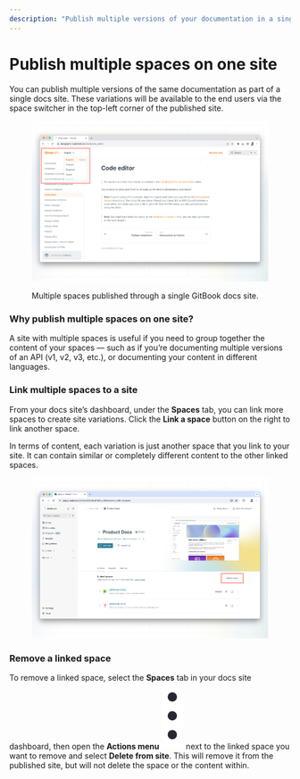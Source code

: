 ```yaml
---
description: "Publish multiple versions of your documentation in a single site —\_ideal for language localization, product versions, and more."
---
```


# Publish multiple spaces on one site

You can publish multiple versions of the same documentation as part of a single docs site. These variations will be available to the end users via the space switcher in the top-left corner of the published site.

<figure><img src="../.gitbook/assets/variants.png" alt=""><figcaption><p>Multiple spaces published through a single GitBook docs site.</p></figcaption></figure>

### Why publish multiple spaces on one site?

A site with multiple spaces is useful if you need to group together the content of your spaces — such as if you’re documenting multiple versions of an API (v1, v2, v3, etc.), or documenting your content in different languages.

### Link multiple spaces to a site

From your docs site’s dashboard, under the **Spaces** tab, you can link more spaces to create site variations. Click the **Link a space** button on the right to link another space.&#x20;

In terms of content, each variation is just another space that you link to your site. It can contain similar or completely different content to the other linked spaces.&#x20;

<figure><img src="../.gitbook/assets/link-spaces.png" alt=""><figcaption></figcaption></figure>

### Remove a linked space

To remove a linked space, select the **Spaces** tab in your docs site dashboard, then open the **Actions menu** <img src="../.gitbook/assets/Actions menu.png" alt="" data-size="line"> next to the linked space you want to remove and select **Delete from site**. This will remove it from the published site, but will not delete the space or the content within.
